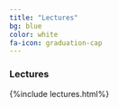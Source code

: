 ```yaml
---
title: "Lectures"
bg: blue
color: white
fa-icon: graduation-cap
---
```


### Lectures
{%include lectures.html%}



